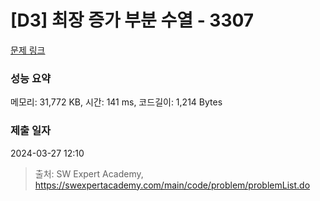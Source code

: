 # [D3] 최장 증가 부분 수열 - 3307 

[문제 링크](https://swexpertacademy.com/main/code/problem/problemDetail.do?contestProbId=AWBOKg-a6l0DFAWr) 

### 성능 요약

메모리: 31,772 KB, 시간: 141 ms, 코드길이: 1,214 Bytes

### 제출 일자

2024-03-27 12:10



> 출처: SW Expert Academy, https://swexpertacademy.com/main/code/problem/problemList.do
